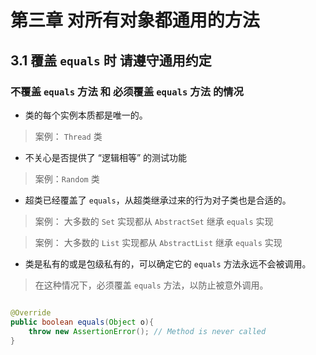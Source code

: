 
# 第三章 对所有对象都通用的方法

## 3.1 覆盖 `equals` 时 请遵守通用约定

### 不覆盖 `equals` 方法 和 必须覆盖 `equals` 方法 的情况

- 类的每个实例本质都是唯一的。

> 案例： `Thread` 类

- 不关心是否提供了 “逻辑相等” 的测试功能

> 案例：`Random` 类

- 超类已经覆盖了 `equals`，从超类继承过来的行为对子类也是合适的。
> 案例： 大多数的 `Set` 实现都从 `AbstractSet` 继承 `equals` 实现

> 案例： 大多数的 `List` 实现都从 `AbstractList` 继承 `equals` 实现

- 类是私有的或是包级私有的，可以确定它的 `equals` 方法永远不会被调用。
> 在这种情况下，必须覆盖 `equals` 方法，以防止被意外调用。
```java

@Override
public boolean equals(Object o){
    throw new AssertionError(); // Method is never called
}

```
